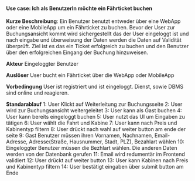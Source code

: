 #### Use case: Ich als BenutzerIn möchte ein Fährticket buchen

**Kurze Beschreibung**:
Ein Benutzer benutzt entweder über eine WebApp oder eine MobileApp um ein Fährticket zu buchen.
Bevor der User zur Buchungsansicht kommt wird sichergestellt das der User eingeloggt ist und nach eingabe und überweisung der Daten werden die Daten auf Validität überprüft.
Ziel ist es das ein Ticket erfolgreich zu buchen und den Benutzer über den erfolgreichen Eingang der Buchung hinzuweisen.

**Akteur**
Eingeloggter Benutzer

**Auslöser**
User bucht ein Fährticket über die WebApp oder MobileApp

**Vorbedingung**
User ist registriert und ist eingeloggt. Dienst, sowie DBMS sind online und reagieren.

**Standarablauf**
1:	User Klickt auf Weiterleitung zur Buchungsseite
2:	User wird zur Buchungsansicht weitergeleitet
3:	User kann als Gast buchen
4:	User kann bereits eingeloggt buchen
5:	User nutzt das UI um Eingaben zu tätigen
6:  User wählt die Fahrt und Kabine
7:	User kann nach Preis und Kabinentyp filtern
8:	User drückt nach wahl auf weiter button am ende der seite
9:	Gast Benutzer müssen ihren Vornamen, Nachnamen, Email-Adresse, Adresse(Straße, Hausnummer, Stadt, PLZ), Bezahlart wählen
10:	Eingeloggter Benutzer müssen die Bezhlart wählen. Die anderen Daten werden von der Datenbank gerufen
11:	Email wird redumentär im Frontend validiert
12: User drückt auf weiter button
13:	User kann Kabinen nach Preis und Kabinentyp filtern
14:	User bestätigt eingaben über submit button am Ende
